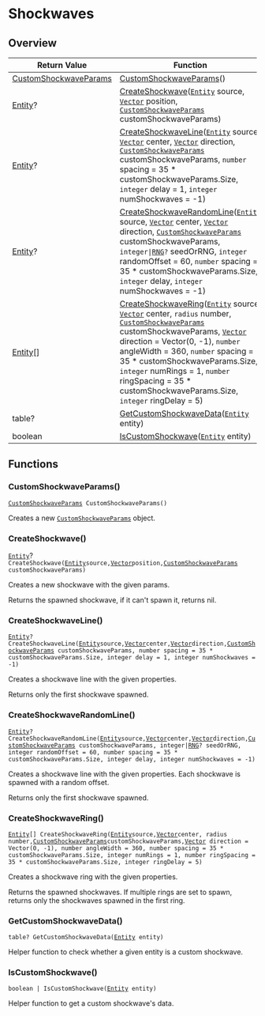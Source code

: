 # Shockwaves

## Overview

| Return Value | Function |
|--------------|----------|
| [CustomShockwaveParams](../classes/customshockwaveparams.md) | [CustomShockwaveParams](shockwaves.md#customshockwaveparams)() |
| [Entity](https://wofsauge.github.io/IsaacDocs/rep/Entity.html)? | [CreateShockwave](shockwaves.md#createshockwave)([`Entity`](https://wofsauge.github.io/IsaacDocs/rep/Entity.html) source, [`Vector`](https://wofsauge.github.io/IsaacDocs/rep/Vector.html) position, [`CustomShockwaveParams`](../classes/customshockwaveparams.md) customShockwaveParams) |
| [Entity](https://wofsauge.github.io/IsaacDocs/rep/Entity.html)? | [CreateShockwaveLine](shockwaves.md#createshockwaveline)([`Entity`](https://wofsauge.github.io/IsaacDocs/rep/Entity.html) source, [`Vector`](https://wofsauge.github.io/IsaacDocs/rep/Vector.html) center, [`Vector`](https://wofsauge.github.io/IsaacDocs/rep/Vector.html) direction, [`CustomShockwaveParams`](../classes/customshockwaveparams.md) customShockwaveParams, `number` spacing = 35 * customShockwaveParams.Size, `integer` delay = 1, `integer` numShockwaves = -1) |
| [Entity](https://wofsauge.github.io/IsaacDocs/rep/Entity.html)? | [CreateShockwaveRandomLine](shockwaves.md#createshockwaverandomline)([`Entity`](https://wofsauge.github.io/IsaacDocs/rep/Entity.html) source, [`Vector`](https://wofsauge.github.io/IsaacDocs/rep/Vector.html) center, [`Vector`](https://wofsauge.github.io/IsaacDocs/rep/Vector.html) direction, [`CustomShockwaveParams`](../classes/customshockwaveparams.md) customShockwaveParams, `integer\|`[`RNG`](https://wofsauge.github.io/IsaacDocs/rep/RNG.html)`?` seedOrRNG, `integer` randomOffset = 60, `number` spacing = 35 * customShockwaveParams.Size, `integer` delay, `integer` numShockwaves = -1) |
| [Entity](https://wofsauge.github.io/IsaacDocs/rep/Entity.html)[] | [CreateShockwaveRing](shockwaves.md#createshockwavering)([`Entity`](https://wofsauge.github.io/IsaacDocs/rep/Entity.html) source, [`Vector`](https://wofsauge.github.io/IsaacDocs/rep/Vector.html) center, `radius` number, [`CustomShockwaveParams`](../classes/customshockwaveparams.md) customShockwaveParams, [`Vector`](https://wofsauge.github.io/IsaacDocs/rep/Vector.html) direction = Vector(0, -1), `number` angleWidth = 360, `number` spacing = 35 * customShockwaveParams.Size, `integer` numRings = 1, `number` ringSpacing = 35 * customShockwaveParams.Size, `integer` ringDelay = 5) |
| table? | [GetCustomShockwaveData](shockwaves.md#getcustomshockwavedata)([`Entity`](https://wofsauge.github.io/IsaacDocs/rep/Entity.html) entity) |
| boolean | [IsCustomShockwave](shockwaves.md#iscustomshockwave)([`Entity`](https://wofsauge.github.io/IsaacDocs/rep/Entity.html) entity) |

## Functions

### CustomShockwaveParams()

[`CustomShockwaveParams`](../classes/customshockwaveparams.md)` CustomShockwaveParams()`

Creates a new [`CustomShockwaveParams`](../classes/customshockwaveparams.md) object.

### CreateShockwave()

[`Entity`](https://wofsauge.github.io/IsaacDocs/rep/Entity.html)?` CreateShockwave(`[`Entity`](https://wofsauge.github.io/IsaacDocs/rep/Entity.html)` source, `[`Vector`](https://wofsauge.github.io/IsaacDocs/rep/Vector.html)` position, `[`CustomShockwaveParams`](../classes/customshockwaveparams.md)` customShockwaveParams)`

Creates a new shockwave with the given params.

Returns the spawned shockwave, if it can't spawn it, returns nil.

### CreateShockwaveLine()

[`Entity`](https://wofsauge.github.io/IsaacDocs/rep/Entity.html)`? CreateShockwaveLine(`[`Entity`](https://wofsauge.github.io/IsaacDocs/rep/Entity.html)` source, `[`Vector`](https://wofsauge.github.io/IsaacDocs/rep/Vector.html)` center, `[`Vector`](https://wofsauge.github.io/IsaacDocs/rep/Vector.html)` direction, `[`CustomShockwaveParams`](../classes/customshockwaveparams.md)` customShockwaveParams, number spacing = 35 * customShockwaveParams.Size, integer delay = 1, integer numShockwaves = -1)`

Creates a shockwave line with the given properties.

Returns only the first shockwave spawned.

### CreateShockwaveRandomLine()

[`Entity`](https://wofsauge.github.io/IsaacDocs/rep/Entity.html)`? CreateShockwaveRandomLine(`[`Entity`](https://wofsauge.github.io/IsaacDocs/rep/Entity.html)` source, `[`Vector`](https://wofsauge.github.io/IsaacDocs/rep/Vector.html)` center, `[`Vector`](https://wofsauge.github.io/IsaacDocs/rep/Vector.html)` direction, `[`CustomShockwaveParams`](../classes/customshockwaveparams.md)` customShockwaveParams, integer|`[`RNG`](https://wofsauge.github.io/IsaacDocs/rep/RNG.html)`? seedOrRNG, integer randomOffset = 60, number spacing = 35 * customShockwaveParams.Size, integer delay, integer numShockwaves = -1)`

Creates a shockwave line with the given properties. Each shockwave is spawned with a random offset.

Returns only the first shockwave spawned.

### CreateShockwaveRing()

[`Entity`](https://wofsauge.github.io/IsaacDocs/rep/Entity.html)`[] CreateShockwaveRing(`[`Entity`](https://wofsauge.github.io/IsaacDocs/rep/Entity.html)` source, `[`Vector`](https://wofsauge.github.io/IsaacDocs/rep/Vector.html)` center, radius number, `[`CustomShockwaveParams`](../classes/customshockwaveparams.md)` customShockwaveParams, `[`Vector`](https://wofsauge.github.io/IsaacDocs/rep/Vector.html)` direction = Vector(0, -1), number angleWidth = 360, number spacing = 35 * customShockwaveParams.Size, integer numRings = 1, number ringSpacing = 35 * customShockwaveParams.Size, integer ringDelay = 5)`

Creates a shockwave ring with the given properties.

Returns the spawned shockwaves. If multiple rings are set to spawn, returns only the shockwaves spawned in the first ring.

### GetCustomShockwaveData()

`table? GetCustomShockwaveData(`[`Entity`](https://wofsauge.github.io/IsaacDocs/rep/Entity.html)` entity)`

Helper function to check whether a given entity is a custom shockwave.

### IsCustomShockwave()

`boolean | IsCustomShockwave(`[`Entity`](https://wofsauge.github.io/IsaacDocs/rep/Entity.html)` entity)`

Helper function to get a custom shockwave's data.
